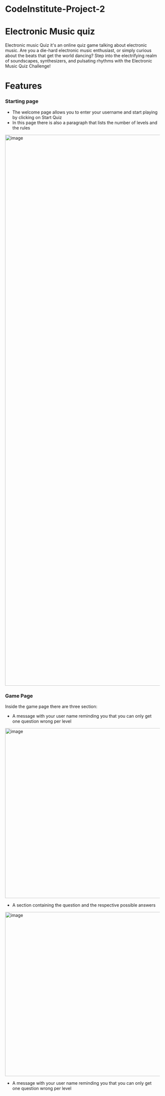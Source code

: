 # CodeInstitute-Project-2
<H1>Electronic Music quiz</H1>
Electronic music Quiz it's an online quiz game talking about electronic music. Are you a die-hard electronic music enthusiast, or simply curious about the beats that get the world dancing? Step into the electrifying realm of soundscapes, synthesizers, and pulsating rhythms with the Electronic Music Quiz Challenge!

<h1>Features</h1>

<h3>Starting page</h3>
<ul>
  <li>The welcome page allows you to enter your username and start playing by clicking on Start Quiz</li>
  <li>In this page there is also a paragraph that lists the number of levels and the rules</li>
</ul>


<img width="1792" alt="image" src="https://github.com/mick-s9/CodeInstitute_Project_2/assets/65968792/412dddd3-9828-45e5-b9f4-965bba0573ad">



<h3>Game Page</h3>

Inside the game page there are three section:

<ul>
  <li>A message with your user name reminding you that you can only get one question wrong per level</li>
</ul>

<img width="553" alt="image" src="https://github.com/mick-s9/CodeInstitute_Project_2/assets/65968792/0776bd1f-d31b-4bee-ba38-c5003c937e2d">

<ul>
  <li>A section containing the question and the respective possible answers</li>
</ul>


<img width="534" alt="image" src="https://github.com/mick-s9/CodeInstitute_Project_2/assets/65968792/6a89e130-508a-4ee9-af7d-cc96ecfd0dd9">



<ul>
  <li>A message with your user name reminding you that you can only get one question wrong per level</li>
</ul>


